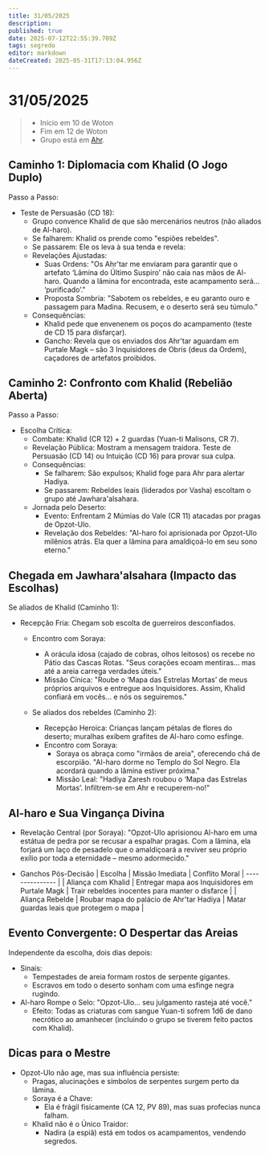 ```yaml
---
title: 31/05/2025
description: 
published: true
date: 2025-07-12T22:55:39.709Z
tags: segredo
editor: markdown
dateCreated: 2025-05-31T17:13:04.956Z
---
```


# 31/05/2025

> - Início em 10 de Woton
> - Fim em 12 de Woton
> - Grupo está em [Ahr](/lugares/plano-material/drafeon/sudeste-de-drafeon/ahr).
<!-- {blockquote:.is-info} -->

## Caminho 1: Diplomacia com Khalid (O Jogo Duplo)

Passo a Passo:
- Teste de Persuasão (CD 18):
  - Grupo convence Khalid de que são mercenários neutros (não aliados de Al-haro).
  - Se falharem: Khalid os prende como "espiões rebeldes".
  - Se passarem: Ele os leva à sua tenda e revela:
  - Revelações Ajustadas:
    - Suas Ordens: "Os Ahr'tar me enviaram para garantir que o artefato ‘Lâmina do Último Suspiro’ não caia nas mãos de Al-haro. Quando a lâmina for encontrada, este acampamento será... ‘purificado’."
    - Proposta Sombria: "Sabotem os rebeldes, e eu garanto ouro e passagem para Madina. Recusem, e o deserto será seu túmulo."
  - Consequências:
    - Khalid pede que envenenem os poços do acampamento (teste de CD 15 para disfarçar).
    - Gancho: Revela que os enviados dos Ahr'tar aguardam em Purtale Magk – são 3 Inquisidores de Obris (deus da Ordem), caçadores de artefatos proibidos.

## Caminho 2: Confronto com Khalid (Rebelião Aberta)

Passo a Passo:
- Escolha Crítica:
  - Combate: Khalid (CR 12) + 2 guardas (Yuan-ti Malisons, CR 7).
  - Revelação Pública: Mostram a mensagem traidora. Teste de Persuasão (CD 14) ou Intuição (CD 16) para provar sua culpa.
  - Consequências:
    - Se falharem: São expulsos; Khalid foge para Ahr para alertar Hadiya.
    - Se passarem: Rebeldes leais (liderados por Vasha) escoltam o grupo até Jawhara'alsahara.
  - Jornada pelo Deserto:
    - Evento: Enfrentam 2 Múmias do Vale (CR 11) atacadas por pragas de Opzot-Ulo.
    - Revelação dos Rebeldes: "Al-haro foi aprisionada por Opzot-Ulo milênios atrás. Ela quer a lâmina para amaldiçoá-lo em seu sono eterno."

## Chegada em Jawhara'alsahara (Impacto das Escolhas)
Se aliados de Khalid (Caminho 1):
- Recepção Fria: Chegam sob escolta de guerreiros desconfiados.
  - Encontro com Soraya:
    - A orácula idosa (cajado de cobras, olhos leitosos) os recebe no Pátio das Cascas Rotas. "Seus corações ecoam mentiras... mas até a areia carrega verdades úteis."
    - Missão Cínica: "Roube o ‘Mapa das Estrelas Mortas’ de meus próprios arquivos e entregue aos Inquisidores. Assim, Khalid confiará em vocês... e nós os seguiremos."
    
  - Se aliados dos rebeldes (Caminho 2):
    - Recepção Heroica: Crianças lançam pétalas de flores do deserto; muralhas exibem grafites de Al-haro como esfinge.
    - Encontro com Soraya:
      - Soraya os abraça como "irmãos de areia", oferecendo chá de escorpião. "Al-haro dorme no Templo do Sol Negro. Ela acordará quando a lâmina estiver próxima."
      - Missão Leal: "Hadiya Zaresh roubou o ‘Mapa das Estrelas Mortas’. Infiltrem-se em Ahr e recuperem-no!"

## Al-haro e Sua Vingança Divina

- Revelação Central (por Soraya): "Opzot-Ulo aprisionou Al-haro em uma estátua de pedra por se recusar a espalhar pragas. Com a lâmina, ela forjará um laço de pesadelo que o amaldiçoará a reviver seu próprio exílio por toda a eternidade – mesmo adormecido."

- Ganchos Pós-Decisão
| Escolha |	Missão Imediata |	Conflito Moral
| --------------- | 
| Aliança com Khalid | Entregar mapa aos Inquisidores em Purtale Magk	| Trair rebeldes inocentes para manter o disfarce |
| Aliança Rebelde	| Roubar mapa do palácio de Ahr'tar Hadiya | Matar guardas leais que protegem o mapa |

## Evento Convergente: O Despertar das Areias

Independente da escolha, dois dias depois:
- Sinais:
  - Tempestades de areia formam rostos de serpente gigantes.
  - Escravos em todo o deserto sonham com uma esfinge negra rugindo.
- Al-haro Rompe o Selo: "Opzot-Ulo... seu julgamento rasteja até você."
  - Efeito: Todas as criaturas com sangue Yuan-ti sofrem 1d6 de dano necrótico ao amanhecer (incluindo o grupo se tiverem feito pactos com Khalid).

## Dicas para o Mestre
- Opzot-Ulo não age, mas sua influência persiste:
  - Pragas, alucinações e símbolos de serpentes surgem perto da lâmina.
  - Soraya é a Chave:
    - Ela é frágil fisicamente (CA 12, PV 89), mas suas profecias nunca falham.
  - Khalid não é o Único Traidor:
    - Nadira (a espiã) está em todos os acampamentos, vendendo segredos.